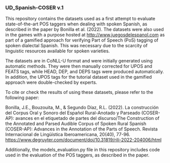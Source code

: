 ### UD_Spanish-COSER v.1
This repository contains the datasets used as a first attempt to evaluate state-of-the-art POS taggers when dealing with spoken Spanish, as described in the paper by Bonilla et al. (2022). The datasets were also used in the games with a purpose hosted at http://www.juegosdelespanol.com as part of a gamified approach for verifying Part of Speech (PoS) tagging of spoken dialectal Spanish. This was necessary due to the scarcity of linguistic resources available for spoken varieties.

The datasets are in CoNLL-U format and were initially generated using automatic methods. They were then manually corrected for UPOS and FEATS tags, while HEAD, DEP, and DEPS tags were produced automatically. In addition, the UPOS tags for the tutorial dataset used in the gamified approach were double-checked by experts.

To cite or check the results of using these datasets, please refer to the following paper:

Bonilla, J.E., Bouzouita, M., & Segundo Díaz, R.L. (2022). La construcción del Corpus Oral y Sonoro del Español Rural-Anotado y Parseado (COSER-AP): avances en el etiquetado de partes del discurso/The Construction of the Annotated and Parsed Audible Corpus of Spoken Rural Spanish (COSER-AP): Advances in the Annotation of the Parts of Speech. Revista Internacional de Lingüística Iberoamericana, 20(40), 77-96. https://www.degruyter.com/document/doi/10.31819/rili-2022-204006/html

Additionally, the models_evaluation.py file in this repository includes code used in the evaluation of the POS taggers, as described in the paper.
